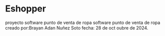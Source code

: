 # Eshopper
proyecto software punto de venta de ropa 
software punto de venta de ropa 
creado por:Brayan Adan Nuñez Soto
fecha: 28 de oct oubre de 2024.
